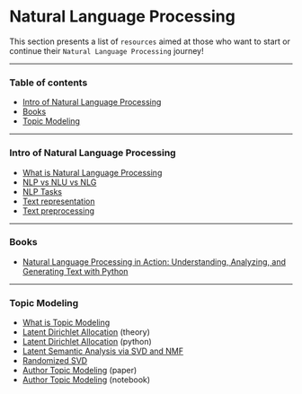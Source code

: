 # Natural Language Processing

This section presents a list of `resources` aimed at those who want to start or continue their `Natural Language Processing` journey! 

---

### Table of contents

* [Intro of Natural Language Processing](#intronlp) 
* [Books](#books)
* [Topic Modeling](#topic_modeling)

---

<a name="intronlp"/>

### Intro of Natural Language Processing
* [What is Natural Language Processing](https://machinelearningmastery.com/natural-language-processing/)
* [NLP vs NLU vs NLG](https://www.ibm.com/blogs/watson/2020/11/nlp-vs-nlu-vs-nlg-the-differences-between-three-natural-language-processing-concepts/)
* [NLP Tasks](https://monkeylearn.com/natural-language-processing/)
* [Text representation](https://towardsdatascience.com/introduction-to-text-representations-for-language-processing-part-1-dc6e8068b8a4)
* [Text preprocessing](https://towardsdatascience.com/effectively-pre-processing-the-text-data-part-1-text-cleaning-9ecae119cb3e)

---

<a name="books" />

### Books
* [Natural Language Processing in Action: Understanding, Analyzing, and Generating Text with Python](https://www.amazon.it/Natural-Language-Processing-Action-Understanding/dp/1617294632)

---

<a name="topic_modeling" />

### Topic Modeling
* [What is Topic Modeling](https://en.wikipedia.org/wiki/Topic_model)
* [Latent Dirichlet Allocation](https://www.jmlr.org/papers/volume3/blei03a/blei03a.pdf) (theory)
* [Latent Dirichlet Allocation](https://towardsdatascience.com/topic-modeling-and-latent-dirichlet-allocation-in-python-9bf156893c24) (python)
* [Latent Semantic Analysis via SVD and NMF](https://www.youtube.com/watch?v=tG3pUwmGjsc&list=PLtmWHNX-gukKocXQOkQjuVxglSDYWsSh9&index=19)
* [Randomized SVD](https://gregorygundersen.com/blog/2019/01/17/randomized-svd/)
* [Author Topic Modeling](https://mimno.infosci.cornell.edu/info6150/readings/398.pdf) (paper)
* [Author Topic Modeling](https://nbviewer.org/github/rare-technologies/gensim/blob/develop/docs/notebooks/atmodel_tutorial.ipynb) (notebook)
